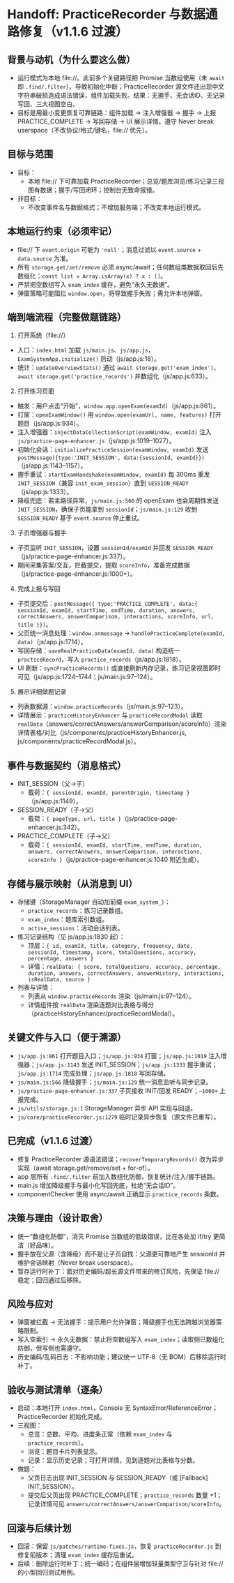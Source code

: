 # Handoff: PracticeRecorder 与数据通路修复（v1.1.6 过渡）

## 背景与动机（为什么要这么做）

- 运行模式为本地 file://。此前多个关键路径把 Promise 当数组使用（未 `await` 即 `.find/.filter`），导致初始化中断；PracticeRecorder 源文件还出现中文字符串破损造成语法错误，组件加载失败。结果：无握手、无会话ID、无记录写回、三大视图空白。
- 目标是用最小变更恢复可靠链路：组件加载 → 注入增强器 → 握手 → 上报 PRACTICE_COMPLETE → 写回存储 → UI 展示详情。遵守 Never break userspace（不改协议/格式/键名，file:// 优先）。

## 目标与范围

- 目标：
  - 本地 file:// 下可靠加载 PracticeRecorder；总览/题库浏览/练习记录三视图有数据；握手/写回闭环；控制台无致命报错。
- 非目标：
  - 不改变事件名与数据格式；不增加服务端；不改变本地运行模式。

## 本地运行约束（必须牢记）

- file:// 下 `event.origin` 可能为 `'null'`；消息过滤以 `event.source` + `data.source` 为准。
- 所有 `storage.get/set/remove` 必须 async/await；任何数组类数据取回后先数组化：`const list = Array.isArray(x) ? x : []`。
- 严禁把空数组写入 `exam_index` 缓存，避免“永久无数据”。
- 弹窗策略可能阻拦 `window.open`，将导致握手失败；需允许本地弹窗。

## 端到端流程（完整做题链路）

1) 打开系统（file://）
- 入口：`index.html` 加载 `js/main.js`、`js/app.js`，`ExamSystemApp.initialize()` 启动（js/app.js:18）。
- 统计：`updateOverviewStats()` 通过 `await storage.get('exam_index')`、`await storage.get('practice_records')` 并数组化（js/app.js:633）。

2) 打开练习页面
- 触发：用户点击“开始”，`window.app.openExam(examId)`（js/app.js:861）。
- 打窗：`openExamWindow()` 用 `window.open(examUrl, name, features)` 打开题目（js/app.js:934）。
- 注入增强器：`injectDataCollectionScript(examWindow, examId)` 注入 `js/practice-page-enhancer.js`（js/app.js:1019–1027）。
- 初始化会话：`initializePracticeSession(examWindow, examId)` 发送 `postMessage({type:'INIT_SESSION', data:{sessionId, examId}})`（js/app.js:1143–1157）。
- 握手重试：`startExamHandshake(examWindow, examId)` 每 300ms 重发 `INIT_SESSION`（兼容 `init_exam_session`）直到 `SESSION_READY`（js/app.js:1333）。
- 降级兜底：若主路径异常，`js/main.js:566` 的 openExam 也会周期性发送 `INIT_SESSION`，确保子页能拿到 `sessionId`；`js/main.js:129` 收到 `SESSION_READY` 基于 `event.source` 停止重试。

3) 子页增强器与握手
- 子页监听 `INIT_SESSION`，设置 `sessionId/examId` 并回发 `SESSION_READY`（js/practice-page-enhancer.js:337）。
- 期间采集答案/交互，拦截提交，提取 `scoreInfo`，准备完成数据（js/practice-page-enhancer.js:1000+）。

4) 完成上报与写回
- 子页提交后：`postMessage({ type:'PRACTICE_COMPLETE', data:{ sessionId, examId, startTime, endTime, duration, answers, correctAnswers, answerComparison, interactions, scoreInfo, url, title }})`。
- 父页统一消息处理：`window.onmessage` → `handlePracticeComplete(examId, data)`（js/app.js:1714）。
- 写回存储：`saveRealPracticeData(examId, data)` 构造统一 `practiceRecord`，写入 `practice_records`（js/app.js:1818）。
- UI 刷新：`syncPracticeRecords()` 或直接刷新内存记录，练习记录视图即时可见（js/app.js:1724–1744；js/main.js:97–124）。

5) 展示详细做题记录
- 列表数据源：`window.practiceRecords`（js/main.js:97–123）。
- 详情展示：`practiceHistoryEnhancer` 与 `practiceRecordModal` 读取 `realData`（answers/correctAnswers/answerComparison/scoreInfo）渲染详情表格/对比（js/components/practiceHistoryEnhancer.js, js/components/practiceRecordModal.js）。

## 事件与数据契约（消息格式）

- INIT_SESSION（父→子）
  - 载荷：`{ sessionId, examId, parentOrigin, timestamp }`（js/app.js:1149）。
- SESSION_READY（子→父）
  - 载荷：`{ pageType, url, title }`（js/practice-page-enhancer.js:342）。
- PRACTICE_COMPLETE（子→父）
  - 载荷：`{ sessionId, examId, startTime, endTime, duration, answers, correctAnswers, answerComparison, interactions, scoreInfo }`（js/practice-page-enhancer.js:1040 附近生成）。

## 存储与展示映射（从消息到 UI）

- 存储键（StorageManager 自动加前缀 `exam_system_`）：
  - `practice_records`：练习记录数组。
  - `exam_index`：题库索引数组。
  - `active_sessions`：活动会话列表。
- 练习记录结构（见 js/app.js:1830 起）：
  - 顶层：`{ id, examId, title, category, frequency, date, sessionId, timestamp, score, totalQuestions, accuracy, percentage, answers }`
  - 详情：`realData: { score, totalQuestions, accuracy, percentage, duration, answers, correctAnswers, answerHistory, interactions, isRealData, source }`
- 列表与详情：
  - 列表从 `window.practiceRecords` 渲染（js/main.js:97–124）。
  - 详情组件按 `realData` 渲染逐题对比表格与得分（practiceHistoryEnhancer/practiceRecordModal）。

## 关键文件与入口（便于溯源）

- `js/app.js:861` 打开题目入口；`js/app.js:934` 打窗；`js/app.js:1019` 注入增强器；`js/app.js:1143` 发送 INIT_SESSION；`js/app.js:1333` 握手重试；`js/app.js:1714` 完成处理；`js/app.js:1818` 写回存储。
- `js/main.js:566` 降级握手；`js/main.js:129` 统一消息监听与同步记录。
- `js/practice-page-enhancer.js:337` 子页接收 INIT/回发 READY；`~1000+` 上报完成。
- `js/utils/storage.js:1` StorageManager 异步 API 实现与回退。
- `js/core/practiceRecorder.js:1279` 临时记录异步恢复（源文件已重写）。

## 已完成（v1.1.6 过渡）

- 修复 PracticeRecorder 源语法错误；`recoverTemporaryRecords()` 改为异步实现（await storage.get/remove/set + for-of）。
- app 层所有 `.find/.filter` 前加入数组化防御，恢复统计/注入/握手链路。
- main.js 增加降级握手与最小化写回兜底，杜绝“无会话ID”。
- componentChecker 使用 async/await 正确显示 `practice_records` 条数。

## 决策与理由（设计取舍）

- 统一“数组化防御”，消灭 Promise 当数组的低级错误，比在各处加 if/try 更简洁（好品味）。
- 握手放在父源（含降级）而不是让子页自找：父源更可靠地产生 sessionId 并维护会话映射（Never break userspace）。
- 暂存运行时补丁：面对历史编码/超长源文件带来的修订风险，先保证 file:// 稳定；回归通过后移除。

## 风险与应对

- 弹窗被拦截 → 无法握手：提示用户允许弹窗；降级握手也无法跨越浏览器策略限制。
- 写入空索引 → 永久无数据：禁止将空数组写入 `exam_index`；读取侧已数组化防御，但写侧也需遵守。
- 历史编码/乱码日志：不影响功能；建议统一 UTF‑8（无 BOM）后移除运行时补丁。

## 验收与测试清单（逐条）

- 启动：本地打开 `index.html`，Console 无 SyntaxError/ReferenceError；PracticeRecorder 初始化完成。
- 三视图：
  - 总览：总数、平均、进度条正常（依赖 `exam_index` 与 `practice_records`）。
  - 浏览：题目卡片列表显示。
  - 记录：显示历史记录；可打开详情，见到逐题对比表格与分数。
- 做题：
  - 父页日志出现 INIT_SESSION 与 SESSION_READY（或 [Fallback] INIT_SESSION）。
  - 提交后父页出现 PRACTICE_COMPLETE；`practice_records` 数量 +1；记录详情可见 `answers/correctAnswers/answerComparison/scoreInfo`。

## 回滚与后续计划

- 回滚：保留 `js/patches/runtime-fixes.js`，恢复 `practiceRecorder.js` 到修复前版本；清理 `exam_index` 缓存后重试。
- 后续：删除运行时补丁；统一编码；在组件层增加轻量类型守卫与针对 file:// 的小型回归测试用例。

